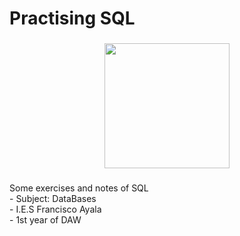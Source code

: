 <h1 align="left">Practising SQL</h1>

###

<div align="center">
  <img height="200" src="https://cdn-dynmedia-1.microsoft.com/is/image/microsoftcorp/SQL_2019_Webpage_illustration_RE4r3wO:VP1-539x440?resMode=sharp2&op_usm=1.5,0.65,15,0&wid=1600&hei=600&qlt=100"  />
</div>

###

<p align="left">Some exercises and notes of SQL<br>- Subject: DataBases<br>- I.E.S Francisco Ayala<br>- 1st year of DAW</p>

###
